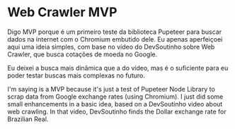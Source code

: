 ﻿# Web Crawler MVP
 
Digo MVP porque é um primeiro teste da biblioteca Pupeteer para buscar dados na internet com o Chromium embutido dele.
Eu apenas aperfeiçoei aqui uma ideia simples, com base no vídeo do DevSoutinho sobre Web Crawler, que busca cotações de moeda no Google.
 
Eu deixei a busca mais dinâmica que a do vídeo, mas é o suficiente para eu poder testar buscas mais complexas no futuro.

I'm saying is a MVP because it's just a test of Pupeteer Node Library to scrap data from Google exchange rates (using Chromium).
I just did some small enhancements in a basic idea, based on a DevSoutinho video about web crawling. In that video, DevSoutinho finds the Dollar exchange rate for Brazilian Real.
